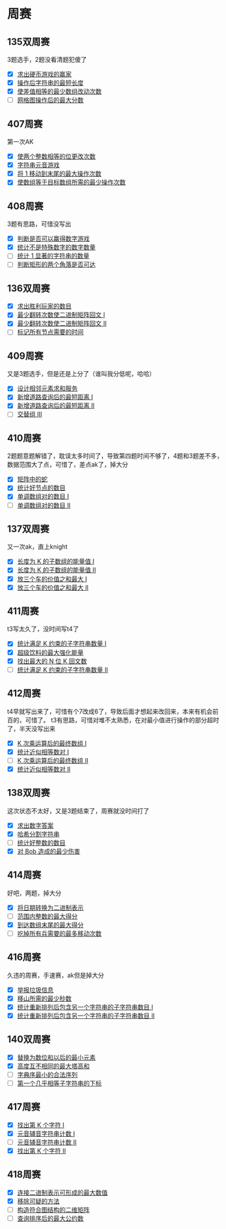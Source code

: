 # 周赛

## 135双周赛
3题选手，2题没看清题犯傻了
- [x] [求出硬币游戏的赢家](https://leetcode.cn/problems/find-the-winning-player-in-coin-game/)
- [x] [操作后字符串的最短长度](https://leetcode.cn/problems/minimum-length-of-string-after-operations/)
- [x] [使差值相等的最少数组改动次数](https://leetcode.cn/problems/minimum-array-changes-to-make-differences-equal/)
- [ ] [网格图操作后的最大分数](https://leetcode.cn/problems/maximum-score-from-grid-operations/)

## 407周赛
第一次AK
- [x] [使两个整数相等的位更改次数](https://leetcode.cn/problems/number-of-bit-changes-to-make-two-integers-equal/)
- [x] [字符串元音游戏](https://leetcode.cn/problems/vowels-game-in-a-string/)
- [x] [将 1 移动到末尾的最大操作次数](https://leetcode.cn/problems/maximum-number-of-operations-to-move-ones-to-the-end/)
- [x] [使数组等于目标数组所需的最少操作次数](https://leetcode.cn/problems/minimum-operations-to-make-array-equal-to-target/)

## 408周赛
3题有思路，可惜没写出
- [x] [判断是否可以赢得数字游戏](https://leetcode.cn/problems/find-if-digit-game-can-be-won/)
- [x] [统计不是特殊数字的数字数量](https://leetcode.cn/problems/find-the-count-of-numbers-which-are-not-special/)
- [ ] [统计 1 显著的字符串的数量](https://leetcode.cn/problems/count-the-number-of-substrings-with-dominant-ones/)
- [ ] [判断矩形的两个角落是否可达](https://leetcode.cn/problems/check-if-the-rectangle-corner-is-reachable/)

## 136双周赛
- [x] [求出胜利玩家的数目](https://leetcode.cn/problems/find-the-number-of-winning-players/)
- [x] [最少翻转次数使二进制矩阵回文 I](https://leetcode.cn/problems/minimum-number-of-flips-to-make-binary-grid-palindromic-i/)
- [x] [最少翻转次数使二进制矩阵回文 II](https://leetcode.cn/problems/minimum-number-of-flips-to-make-binary-grid-palindromic-ii/)
- [ ] [标记所有节点需要的时间](https://leetcode.cn/problems/time-taken-to-mark-all-nodes/)

## 409周赛
又是3题选手，但是还是上分了（谁叫我分低呢，哈哈）
- [x] [设计相邻元素求和服务](https://leetcode.cn/problems/design-neighbor-sum-service/)
- [x] [新增道路查询后的最短距离 I](https://leetcode.cn/problems/shortest-distance-after-road-addition-queries-i/)
- [x] [新增道路查询后的最短距离 II](https://leetcode.cn/problems/shortest-distance-after-road-addition-queries-ii/)
- [ ] [交替组 III](https://leetcode.cn/problems/alternating-groups-iii/)

## 410周赛
2题题意题解错了，耽误太多时间了，导致第四题时间不够了，4题和3题差不多，数据范围大了点，可惜了，差点ak了，掉大分
- [x] [矩阵中的蛇](https://leetcode.cn/problems/snake-in-matrix/)
- [x] [统计好节点的数目](https://leetcode.cn/problems/count-the-number-of-good-nodes/)
- [x] [单调数组对的数目 I](https://leetcode.cn/problems/find-the-count-of-monotonic-pairs-i/)
- [ ] [单调数组对的数目 II](https://leetcode.cn/problems/find-the-count-of-monotonic-pairs-ii/)

## 137双周赛
又一次ak，直上knight
- [x] [长度为 K 的子数组的能量值 I](https://leetcode.cn/problems/find-the-power-of-k-size-subarrays-i/)
- [x] [长度为 K 的子数组的能量值 II](https://leetcode.cn/problems/find-the-power-of-k-size-subarrays-ii/)
- [x] [放三个车的价值之和最大 I](https://leetcode.cn/problems/maximum-value-sum-by-placing-three-rooks-i/)
- [x] [放三个车的价值之和最大 II](https://leetcode.cn/problems/maximum-value-sum-by-placing-three-rooks-ii/)

## 411周赛
t3写太久了，没时间写t4了
- [x] [统计满足 K 约束的子字符串数量 I](https://leetcode.cn/problems/count-substrings-that-satisfy-k-constraint-i/)
- [x] [超级饮料的最大强化能量](https://leetcode.cn/problems/maximum-energy-boost-from-two-drinks/)
- [x] [找出最大的 N 位 K 回文数](https://leetcode.cn/problems/find-the-largest-palindrome-divisible-by-k/)
- [ ] [统计满足 K 约束的子字符串数量 II](https://leetcode.cn/problems/count-substrings-that-satisfy-k-constraint-ii/)

## 412周赛
t4早就写出来了，可惜有个7改成6了，导致后面才想起来改回来，本来有机会前百的，可惜了。
t3有思路，可惜对堆不太熟悉，在对最小值进行操作的部分超时了，半天没写出来
- [x] [K 次乘运算后的最终数组 I](https://leetcode.cn/problems/final-array-state-after-k-multiplication-operations-i/)
- [x] [统计近似相等数对 I](https://leetcode.cn/problems/count-almost-equal-pairs-i/)
- [ ] [K 次乘运算后的最终数组 II](https://leetcode.cn/problems/final-array-state-after-k-multiplication-operations-ii/)
- [x] [统计近似相等数对 II](https://leetcode.cn/problems/count-almost-equal-pairs-ii/)

## 138双周赛
这次状态不太好，又是3题结束了，周赛就没时间打了
- [x] [求出数字答案](https://leetcode.cn/problems/find-the-key-of-the-numbers/)
- [x] [哈希分割字符串](https://leetcode.cn/problems/hash-divided-string/)
- [ ] [统计好整数的数目](https://leetcode.cn/problems/find-the-count-of-good-integers/)
- [x] [对 Bob 造成的最少伤害](https://leetcode.cn/problems/minimum-amount-of-damage-dealt-to-bob/)

## 414周赛
好吧，两题，掉大分
- [x] [将日期转换为二进制表示](https://leetcode.cn/problems/convert-date-to-binary/)
- [ ] [范围内整数的最大得分](https://leetcode.cn/problems/maximize-score-of-numbers-in-ranges/)
- [x] [到达数组末尾的最大得分](https://leetcode.cn/problems/reach-end-of-array-with-max-score/)
- [ ] [吃掉所有兵需要的最多移动次数](https://leetcode.cn/problems/maximum-number-of-moves-to-kill-all-pawns/)

## 416周赛
久违的周赛，手速赛，ak但是掉大分
- [x] [举报垃圾信息](https://leetcode.cn/problems/report-spam-message/)
- [x] [移山所需的最少秒数](https://leetcode.cn/problems/minimum-number-of-seconds-to-make-mountain-height-zero/)
- [x] [统计重新排列后包含另一个字符串的子字符串数目 I](https://leetcode.cn/problems/count-substrings-that-can-be-rearranged-to-contain-a-string-i/)
- [x] [统计重新排列后包含另一个字符串的子字符串数目 II](https://leetcode.cn/problems/count-substrings-that-can-be-rearranged-to-contain-a-string-ii/)

## 140双周赛
- [x] [替换为数位和以后的最小元素](https://leetcode.cn/problems/minimum-element-after-replacement-with-digit-sum/)
- [x] [高度互不相同的最大塔高和](https://leetcode.cn/problems/maximize-the-total-height-of-unique-towers/)
- [ ] [字典序最小的合法序列](https://leetcode.cn/problems/find-the-lexicographically-smallest-valid-sequence/)
- [ ] [第一个几乎相等子字符串的下标](https://leetcode.cn/problems/find-the-occurrence-of-first-almost-equal-substring/)

## 417周赛
- [x] [找出第 K 个字符 I](https://leetcode.cn/problems/find-the-k-th-character-in-string-game-i/)
- [x] [元音辅音字符串计数 I](https://leetcode.cn/problems/count-of-substrings-containing-every-vowel-and-k-consonants-i/)
- [ ] [元音辅音字符串计数 II](https://leetcode.cn/problems/count-of-substrings-containing-every-vowel-and-k-consonants-ii/)
- [x] [找出第 K 个字符 II](https://leetcode.cn/problems/find-the-k-th-character-in-string-game-ii/)

## 418周赛
- [x] [连接二进制表示可形成的最大数值](https://leetcode.cn/problems/maximum-possible-number-by-binary-concatenation/)
- [x] [移除可疑的方法](https://leetcode.cn/problems/remove-methods-from-project/)
- [ ] [构造符合图结构的二维矩阵](https://leetcode.cn/problems/construct-2d-grid-matching-graph-layout/)
- [ ] [查询排序后的最大公约数](https://leetcode.cn/problems/sorted-gcd-pair-queries/)
